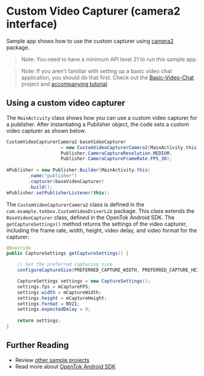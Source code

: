# Custom Video Capturer (camera2 interface)

Sample app shows how to use the custom capturer using [camera2](https://developer.android.com/reference/android/hardware/camera2/package-summary) package. 

> Note: You need to have a minimum API level 21 to run this sample app.

> Note: If you aren't familiar with setting up a basic video chat application, you should do that first. Check out the [Basic-Video-Chat](../Basic-Video-Chat) project and [accompanying tutorial](https://tokbox.com/developer/tutorials/android/basic-video-chat/).
## Using a custom video capturer

The `MainActivity` class shows how you can use a custom video capturer for a publisher. After
instantiating a Publisher object, the code sets a custom video capturer as shown below.

```java
CustomVideoCapturerCamera2 baseVideoCapturer 
                    = new CustomVideoCapturerCamera2(MainActivity.this, 
                    Publisher.CameraCaptureResolution.MEDIUM, 
                    Publisher.CameraCaptureFrameRate.FPS_30);
            
mPublisher = new Publisher.Builder(MainActivity.this)
        .name("publisher")
        .capturer(baseVideoCapturer)
        .build();
mPublisher.setPublisherListener(this);
```

The `CustomVideoCapturerCamera2` class is defined in the `com.example.tokbox.CustomVideoDriverLib` package.
This class extends the `BaseVideoCapturer` class, defined in the OpenTok Android SDK.
The `getCaptureSettings()` method returns the settings of the video capturer, including the frame
rate, width, height, video delay, and video format for the capturer:

```java
@Override
public CaptureSettings getCaptureSettings() {

    // Set the preferred capturing size
    configureCaptureSize(PREFERRED_CAPTURE_WIDTH, PREFERRED_CAPTURE_HEIGHT);

    CaptureSettings settings = new CaptureSettings();
    settings.fps = mCaptureFPS;
    settings.width = mCaptureWidth;
    settings.height = mCaptureHeight;
    settings.format = NV21;
    settings.expectedDelay = 0;
    
    return settings;
}
```
## Further Reading

* Review [other sample projects](../)
* Read more about [OpenTok Android SDK](https://tokbox.com/developer/sdks/android/)
